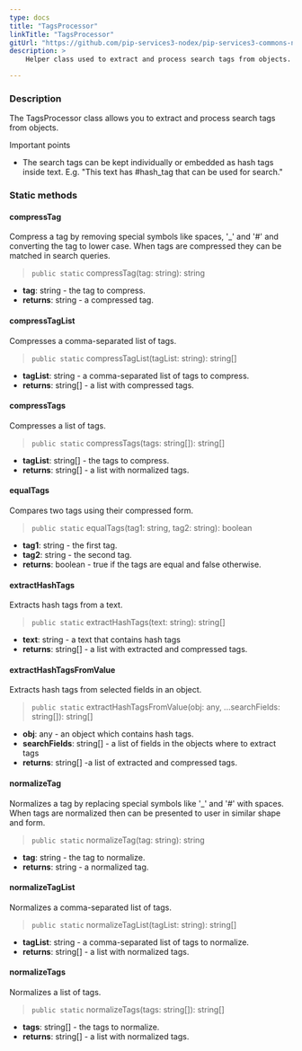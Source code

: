 ```yaml
---
type: docs
title: "TagsProcessor"
linkTitle: "TagsProcessor"
gitUrl: "https://github.com/pip-services3-nodex/pip-services3-commons-nodex"
description: > 
    Helper class used to extract and process search tags from objects.

---
```


### Description

The TagsProcessor class allows you to extract and process search tags from objects.

Important points

- The search tags can be kept individually or embedded as hash tags inside text. E.g. "This text has #hash_tag that can be used for search."

### Static methods

#### compressTag
Compress a tag by removing special symbols like spaces, '_' and '#'
and converting the tag to lower case.
When tags are compressed they can be matched in search queries.

> `public static` compressTag(tag: string): string

- **tag**: string - the tag to compress.
- **returns**: string - a compressed tag.


#### compressTagList
Compresses a comma-separated list of tags.

> `public static` compressTagList(tagList: string): string[]

- **tagList**: string - a comma-separated list of tags to compress.
- **returns**: string[] - a list with compressed tags.


#### compressTags
Compresses a list of tags.

> `public static` compressTags(tags: string[]): string[]

- **tagList**: string[] - the tags to compress.
- **returns**: string[] - a list with normalized tags.


#### equalTags
Compares two tags using their compressed form.

> `public static` equalTags(tag1: string, tag2: string): boolean

- **tag1**: string - the first tag.
- **tag2**: string - the second tag.
- **returns**: boolean - true if the tags are equal and false otherwise.


#### extractHashTags
Extracts hash tags from a text.

> `public static` extractHashTags(text: string): string[]

- **text**: string - a text that contains hash tags
- **returns**: string[] - a list with extracted and compressed tags.


#### extractHashTagsFromValue
Extracts hash tags from selected fields in an object.

> `public static` extractHashTagsFromValue(obj: any, ...searchFields: string[]): string[]

- **obj**: any - an object which contains hash tags.
- **searchFields**: string[] - a list of fields in the objects where to extract tags
- **returns**: string[] -a list of extracted and compressed tags.


#### normalizeTag
Normalizes a tag by replacing special symbols like '_' and '#' with spaces.
When tags are normalized then can be presented to user in similar shape and form.

> `public static` normalizeTag(tag: string): string

- **tag**: string - the tag to normalize.
- **returns**: string - a normalized tag.


#### normalizeTagList
Normalizes a comma-separated list of tags.

> `public static` normalizeTagList(tagList: string): string[]

- **tagList**: string - a comma-separated list of tags to normalize.
- **returns**: string[] - a list with normalized tags.


#### normalizeTags
Normalizes a list of tags.

> `public static` normalizeTags(tags: string[]): string[] 

- **tags**: string[] - the tags to normalize.
- **returns**: string[] - a list with normalized tags.
